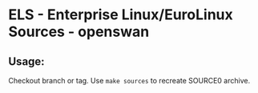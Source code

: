 # ELS - Enterprise Linux/EuroLinux Sources - openswan
 
## Usage:
  Checkout branch or tag. Use `make sources` to recreate  SOURCE0 archive.
